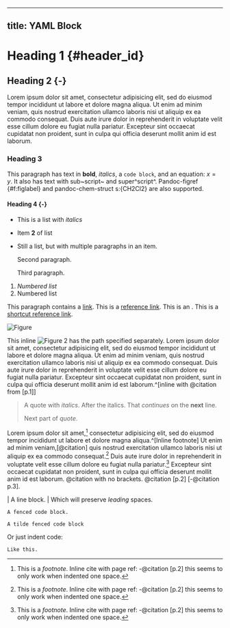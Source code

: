 <!-- SYNTAX TEST "Packages/PandocSyntax/PandocSyntax.sublime-syntax" -->

---
title: YAML Block
---

# Heading 1 {#header_id}

## Heading 2 {-}

Lorem ipsum dolor sit amet, consectetur adipisicing elit, sed do eiusmod
tempor incididunt ut labore et dolore magna aliqua. Ut enim ad minim veniam,
quis nostrud exercitation ullamco laboris nisi ut aliquip ex ea commodo
consequat. Duis aute irure dolor in reprehenderit in voluptate velit esse
cillum dolore eu fugiat nulla pariatur. Excepteur sint occaecat cupidatat non
proident, sunt in culpa qui officia deserunt mollit anim id est laborum.

### Heading 3

This paragraph has text in **bold**, *italics*, a `code block`, and an
equation: $x = y$. It also has text with sub~script~ and super^script^.
Pandoc-figref {#f:figlabel} and pandoc-chem-struct s:{CH2Cl2} are also
supported.

#### Heading 4 {-}

- This is a list with *italics*
- Item **2** of list

-   Still a list, but with multiple paragraphs in an item.

    Second paragraph.

    Third paragraph.

1. *Numbered list*
2. Numbered list

<!-- This text is part of a comment. -->

This paragraph contains a [link](\url). This is a [reference link][ref]. This
is an <inline link.html>. This is a [shortcut reference link].

![Figure](/path)

This inline ![Figure 2] has the path specified separately. Lorem ipsum dolor
sit amet, consectetur adipisicing elit, sed do eiusmod tempor incididunt ut
labore et dolore magna aliqua. Ut enim ad minim veniam, quis nostrud
exercitation ullamco laboris nisi ut aliquip ex ea commodo consequat. Duis
aute irure dolor in reprehenderit in voluptate velit esse cillum dolore eu
fugiat nulla pariatur. Excepteur sint occaecat cupidatat non proident, sunt in
culpa qui officia deserunt mollit anim id est laborum.^[inline with @citation from [p.1]]

[ref]: \url

[shortcut reference link]: \url

[Figure 2]: /path

 > A quote with *italics*. After the italics.
    That *continues* on the **next** line.
 > 
 >Next part of *quote*.

Lorem ipsum dolor sit amet,[^noteref] consectetur adipisicing elit, sed do
eiusmod tempor incididunt ut labore et dolore magna aliqua.^[Inline footnote]
Ut enim ad minim veniam,[@citation] quis nostrud exercitation ullamco laboris
nisi ut aliquip ex ea commodo consequat.[^noteref] Duis aute irure dolor in reprehenderit in voluptate velit esse cillum dolore eu fugiat nulla pariatur.[^noteref]
Excepteur sint occaecat cupidatat non proident, sunt in culpa qui officia
deserunt mollit anim id est laborum. @citation with no brackets. @citation [p.2] [-@citation p.3].

 [^noteref]: This is a *footnote*. Inline cite with page ref: -@citation [p.2] this seems to only work when indented one space.


| A line block.
|   Which will preserve *leading* spaces.

```
A fenced code block.
```

~~~
A tilde fenced code block
~~~

Or just indent code:

    Like this.


